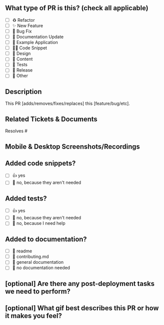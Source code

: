 <!--
  For Work In Progress Pull Requests, please use the Draft PR feature,
  see https://github.blog/2019-02-14-introducing-draft-pull-requests/ for further details.
  
  For a timely review/response, please avoid force-pushing additional
  commits if your PR already received reviews or comments.
  
  Before submitting a Pull Request, please ensure you've done the following:
  - 📖 Read the TBD Developer Website Contributing Guide: https://github.com/TBD54566975/developer.tbd.website/blob/main/CONTRIBUTING.md.
  - 📖 Read the TBD Developer Website Code of Conduct: https://github.com/TBD54566975/developer.tbd.website/blob/main/CODE_OF_CONDUCT.md.
  - 👷‍♀️ Create small PRs. In most cases, this will be possible.
  - ✅ Provide tests for your changes.
  - 📝 Use descriptive commit messages.
  - 📗 Update any related documentation and include any relevant screenshots.
-->

## What type of PR is this? (check all applicable)

- [ ] ♻️ Refactor
- [ ] ✨ New Feature
- [ ] 🐛 Bug Fix
- [ ] 📝 Documentation Update
- [ ] 👷 Example Application
- [ ] 🧑‍💻 Code Snippet
- [ ] 🎨 Design
- [ ] 📖 Content
- [ ] 🧪 Tests
- [ ] 🔖 Release
- [ ] 🚩 Other

## Description

<!-- Please do not leave this blank -->

This PR [adds/removes/fixes/replaces] this [feature/bug/etc]. 

## Related Tickets & Documents
<!-- 
Please use this format link issue numbers: Resolves #123
https://docs.github.com/en/free-pro-team@latest/github/managing-your-work-on-github/linking-a-pull-request-to-an-issue#linking-a-pull-request-to-an-issue-using-a-keyword 
-->
Resolves #

## Mobile & Desktop Screenshots/Recordings

<!-- Visual changes require screenshots -->

## Added code snippets?
- [ ] 👍 yes
- [ ] 🙅 no, because they aren't needed

## Added tests?

- [ ] 👍 yes
- [ ] 🙅 no, because they aren't needed
- [ ] 🙋 no, because I need help

## Added to documentation?

- [ ] 📜 readme
- [ ] 📜 contributing.md
- [ ] 📓 general documentation
- [ ] 🙅 no documentation needed

## [optional] Are there any post-deployment tasks we need to perform?



## [optional] What gif best describes this PR or how it makes you feel?



<!-- note: PRs with deletes sections will be marked invalid -->

